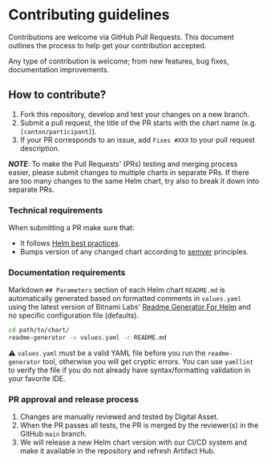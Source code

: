 # Contributing guidelines

Contributions are welcome via GitHub Pull Requests. This document outlines the process to help get your contribution accepted.

Any type of contribution is welcome; from new features, bug fixes, documentation improvements.

## How to contribute?

1. Fork this repository, develop and test your changes on a new branch.
2. Submit a pull request, the title of the PR starts with the chart name (e.g. `[canton/participant]`).
3. If your PR corresponds to an issue, add `Fixes #XXX` to your pull request description.

***NOTE***: To make the Pull Requests' (PRs) testing and merging process easier, please submit
changes to multiple charts in separate PRs. If there are too many changes to the same Helm chart,
try also to break it down into separate PRs.

### Technical requirements

When submitting a PR make sure that:
- It follows [Helm best practices](https://helm.sh/docs/chart_best_practices/).
- Bumps version of any changed chart according to [semver](https://semver.org/) principles.

### Documentation requirements

Markdown `## Parameters` section of each Helm chart `README.md` is automatically generated based on formatted comments in `values.yaml`
using the latest version of Bitnami Labs' [Readme Generator For Helm](https://github.com/bitnami-labs/readme-generator-for-helm)
and no specific configuration file (defaults).

```sh
cd path/to/chart/
readme-generator -v values.yaml -r README.md
```

⚠️ `values.yaml` must be a valid YAML file before you run the `readme-generator` tool, otherwise you will get cryptic errors.
You can use `yamllint` to verify the file if you do not already have syntax/formatting validation in your favorite IDE.

### PR approval and release process

1. Changes are manually reviewed and tested by Digital Asset.
1. When the PR passes all tests, the PR is merged by the reviewer(s) in the GitHub `main` branch.
1. We will release a new Helm chart version with our CI/CD system and make it available in the repository and refresh Artifact Hub.
